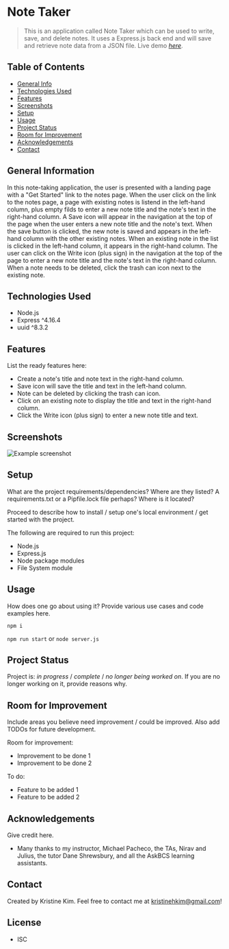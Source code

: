 # Note Taker
> This is an application called Note Taker which can be used to write, save, and delete notes.  It uses a Express.js back end and will save and retrieve note data from a JSON file.
> Live demo [_here_](https://limitless-beach-25576-c67f229a6c21.herokuapp.com/). <!-- If you have the project hosted somewhere, include the link here. -->

## Table of Contents
* [General Info](#general-information)
* [Technologies Used](#technologies-used)
* [Features](#features)
* [Screenshots](#screenshots)
* [Setup](#setup)
* [Usage](#usage)
* [Project Status](#project-status)
* [Room for Improvement](#room-for-improvement)
* [Acknowledgements](#acknowledgements)
* [Contact](#contact)
<!-- * [License](#license) -->


## General Information
In this note-taking application, the user is presented with a landing page with a "Get Started" link to the notes page.  When the user click on the link to the notes page, a page with existing notes is listend in the left-hand column, plus empty filds to enter a new note title and the note's text in the right-hand column.  A Save icon will appear in the navigation at the top of the page when the user enters a new note title and the note's text.  When the save button is clicked, the new note is saved and appears in the left-hand column with the other existing notes.  When an existing note in the list is clicked in the left-hand column, it appears in the right-hand column.  The user can click on the Write icon (plus sign) in the navigation at the top of the page to enter a new note title and the note's text in the right-hand column.  When a note needs to be deleted, click the trash can icon next to the existing note.
<!-- You don't have to answer all the questions - just the ones relevant to your project. -->


## Technologies Used
- Node.js
- Express ^4.16.4
- uuid ^8.3.2



## Features
List the ready features here:
- Create a note's title and note text in the right-hand column.
- Save icon will save the title and text in the left-hand column.
- Note can be deleted by clicking the trash can icon.
- Click on an existing note to display the title and text in the right-hand column.
- Click the Write icon (plus sign) to enter a new note title and text.


## Screenshots
![Example screenshot](./img/screenshot.png)
<!-- If you have screenshots you'd like to share, include them here. -->


## Setup
What are the project requirements/dependencies? Where are they listed? A requirements.txt or a Pipfile.lock file perhaps? Where is it located?

Proceed to describe how to install / setup one's local environment / get started with the project.

The following are required to run this project:
- Node.js 
- Express.js
- Node package modules
- File System module 


## Usage
How does one go about using it?
Provide various use cases and code examples here.

`npm i`

`npm run start` or `node server.js`


## Project Status
Project is: _in progress_ / _complete_ / _no longer being worked on_. If you are no longer working on it, provide reasons why.


## Room for Improvement
Include areas you believe need improvement / could be improved. Also add TODOs for future development.

Room for improvement:
- Improvement to be done 1
- Improvement to be done 2

To do:
- Feature to be added 1
- Feature to be added 2


## Acknowledgements
Give credit here.
- Many thanks to my instructor, Michael Pacheco, the TAs, Nirav and Julius, the tutor Dane Shrewsbury, and all the AskBCS learning assistants.


## Contact
Created by Kristine Kim.  Feel free to contact me at kristinehkim@gmail.com!


<!-- Optional -->
## License
- ISC 
<!-- This project is open source and available under the [... License](). -->

<!-- You don't have to include all sections - just the one's relevant to your project -->